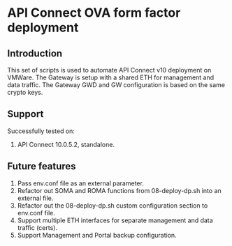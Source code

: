 # API Connect OVA form factor deployment

## Introduction

This set of scripts is used to automate API Connect v10 deployment on VMWare.
The Gateway is setup with a shared ETH for management and data traffic.
The Gateway GWD and GW configuration is based on the same crypto keys.

## Support

Successfully tested on:

1. API Connect 10.0.5.2, standalone.

## Future features

1. Pass env.conf file as an external parameter.
2. Refactor out SOMA and ROMA functions from 08-deploy-dp.sh into an external file.
3. Refactor out the 08-deploy-dp.sh custom configuration section to env.conf file.
4. Support multiple ETH interfaces for separate management and data traffic (certs).
5. Support Management and Portal backup configuration.
